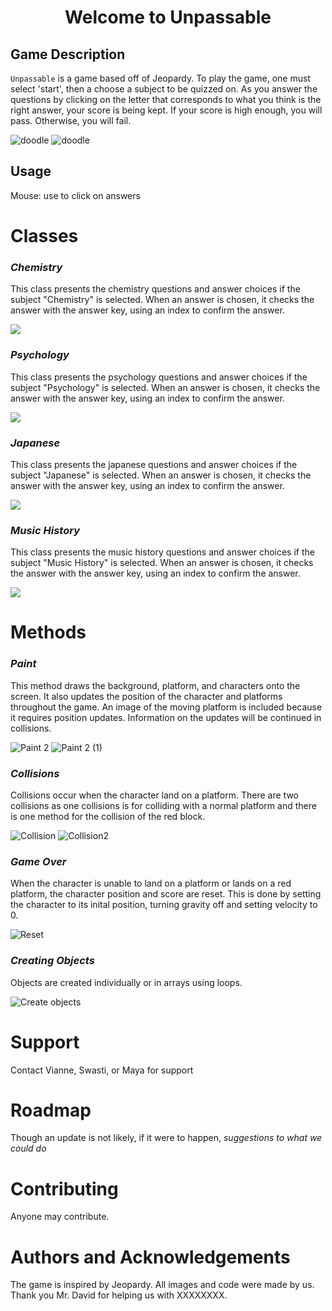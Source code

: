 <h1 align="center">Welcome to Unpassable</h1>
<p align="center">
 
## Game Description

`Unpassable` is a game based off of Jeopardy. To play the game, one must select 'start', then a choose a subject to be quizzed on. As you answer the questions by clicking on the letter that corresponds to what you think is the right answer, your score is being kept. If your score is high enough, you will pass. Otherwise, you will fail.

 ![doodle](start.gif)
 ![doodle](subjects.gif)

 
## Usage

  Mouse: use to click on answers

# Classes
### ***Chemistry***
This class presents the chemistry questions and answer choices if the subject "Chemistry" is selected. When an answer is chosen, it checks the answer with the answer key, using an index to confirm the answer.

![](chemistry.png)

### ***Psychology***
This class presents the psychology questions and answer choices if the subject "Psychology" is selected. When an answer is chosen, it checks the answer with the answer key, using an index to confirm the answer.
 
![](psych.png)

### ***Japanese***
This class presents the japanese questions and answer choices if the subject "Japanese" is selected. When an answer is chosen, it checks the answer with the answer key, using an index to confirm the answer.

![](japanese.png)
 
### ***Music History***
This class presents the music history questions and answer choices if the subject "Music History" is selected. When an answer is chosen, it checks the answer with the answer key, using an index to confirm the answer.
 
![](musichistory.png)
 
# Methods
### ***Paint***
This method draws the background, platform, and characters onto the screen. It also updates the position of the character and platforms throughout the game. An image of the moving platform is included because it requires position updates. Information on the updates will be continued in collisions.
 
![Paint 2](https://user-images.githubusercontent.com/29692869/148715685-d96bae98-7dd7-47b8-b5a8-c39c591d1ef1.jpg)
![Paint 2 (1)](https://user-images.githubusercontent.com/29692869/148718682-7d003562-ebda-4eb3-81bf-8c439e620b46.jpg)

### ***Collisions***
Collisions occur when the character land on a platform. There are two collisions as one collisions is for colliding with a normal platform and there is one method for the collision of the red block.
 
![Collision](https://user-images.githubusercontent.com/29692869/148716781-65e5a9fd-bdf8-4086-b66e-bc4523a0e3c5.jpg)
![Collision2](https://user-images.githubusercontent.com/29692869/148716786-296c12d5-efdd-4f99-91fc-f3798831fea4.jpg)

### ***Game Over***
When the character is unable to land on a platform or lands on a red platform, the character position and score are reset. This is done by setting the character to its inital position, turning gravity off and setting velocity to 0.
 
![Reset](https://user-images.githubusercontent.com/29692869/148715739-02aa51d9-0718-4431-85af-0f8a2d357c3c.jpg)

### ***Creating Objects***
Objects are created individually or in arrays using loops.
 
![Create objects](https://user-images.githubusercontent.com/29692869/148715735-4f49494b-6cae-46a0-880c-982eedcc20b6.jpg)

# Support
Contact Vianne, Swasti, or Maya for support
 
# Roadmap
 Though an update is not likely, if it were to happen, *suggestions to what we could do*

 
# Contributing
 Anyone may contribute.
 
# Authors and Acknowledgements
The game is inspired by Jeopardy. All images and code were made by us. Thank you Mr. David for helping us with XXXXXXXX.
